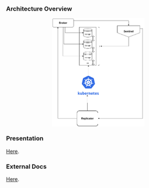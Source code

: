 ### Architecture Overview
<img src="docs/architecture.png"  alt="Architecture" style="display: block; margin-left: auto; margin-right: auto; width: 50%;"/>

### Presentation
[Here](https://docs.google.com/presentation/d/1Sa15bnUI9pzMW9N6ddSDeZ_gxPUPHqAFM7ShFHPfY30/edit#slide=id.g35f391192_00).

### External Docs
[Here](https://docs.google.com/document/d/1HEXGHM5g_S5nXX7heI5RGDtwNFcFjJjy4SQbeFhwpvY).